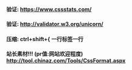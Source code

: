 #### 验证: https://www.cssstats.com/

#### 验证: http://validator.w3.org/unicorn/

#### 压缩: ctrl+shift+{    一行标签一行

#### 站长素材!!!   (pr值:网站欢迎程度)  http://tool.chinaz.com/Tools/CssFormat.aspx